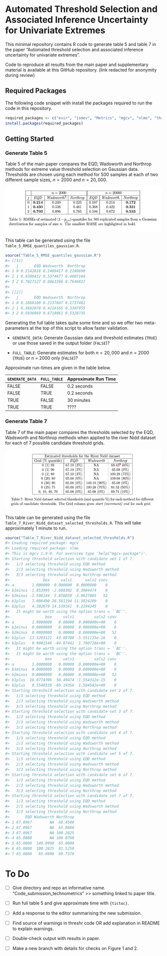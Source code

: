 
<!-- README.md is generated from README.Rmd. Please edit that file -->

# Automated Threshold Selection and Associated Inference Uncertainty for Univariate Extremes

This minimal repository contains R code to generate table 5 and table 7
in the paper “Automated threshold selection and associated inference
uncertainty for univariate extremes”.

Code to reproduce all results from the main paper and supplementary
material is available at this GitHub repository. (link redacted for
anonymity during review)

## Required Packages

The following code snippet with install the packages required to run the
code in this repository.

``` r
required_packages <- c("evir", "ismev", "Metrics", "mgcv", "nlme", "threshr")
install.packages(required_packages)
```

## Getting Started

### Generate Table 5

Table 5 of the main paper compares the EQD, Wadsworth and Northrop
methods for extreme value threshold selection on Gaussian data.
Thresholds are chosen using each method for 500 samples at each of two
different sample sizes, $n = 2000$ and $n = 20,000$.

![](readme-images/table-5.png)

This table can be generated using the file
`Table_5_RMSE_quantiles_gaussian.R`.

``` r
source("Table_5_RMSE_quantiles_gaussian.R")
#> [[1]]
#>   j       EQD Wadsworth  Northrop
#> 1 0 0.2142818 0.2489417 0.2249690
#> 2 1 0.4300432 0.5374677 0.4607104
#> 3 2 0.7027127 0.8963396 0.7646837
#> 
#> [[2]]
#>   j       EQD Wadsworth  Northrop
#> 1 0 0.1868100 0.2137607 0.1717481
#> 2 1 0.3682078 0.4216165 0.3307955
#> 3 2 0.5938869 0.6718061 0.5328735
```

Generating the full table takes quite some time and so we offer two
meta-parameters at the top of this script to allow faster validation.

- `GENERATE_DATA`: Generate Gaussian data and threshold estimates
  (`TRUE`) or use those saved in the output folder (`FALSE`)?

- `FULL_TABLE`: Generate estimates for both $n = 20,000$ and $n = 2000$
  (`TRUE`) or n = 2000 only (`FALSE`)?

Approximate run-times are given in the table below.

| `GENERATE_DATA` | `FULL_TABLE` | Approximate Run Time |
|-----------------|--------------|----------------------|
| FALSE           | FALSE        | 0.2 seconds          |
| FALSE           | TRUE         | 0.2 seconds          |
| TRUE            | FALSE        | 30 minutes           |
| TRUE            | TRUE         | ????                 |

### Generate Table 7

Table 7 of the main paper compares the thresholds selected by the EQD,
Wadsworth and Northrop methods when applied to the river Nidd dataset
for each of 7 possible candidate threshold grids.

![](readme-images/table-7.png)

This table can be generated using the file
`Table_7_River_Nidd_dataset_selected_thresholds.R`. This will take
approximately 1 minute to run.

``` r
source("Table_7_River_Nidd_dataset_selected_thresholds.R")
#> Loading required package: mgcv
#> Loading required package: nlme
#> This is mgcv 1.9-0. For overview type 'help("mgcv-package")'.
#> Starting threshold selection with candidate set 1 of 7.
#>   1/3 selecting threshold using EQD method 
#>   2/3 selecting threshold using Wadsworth method 
#>   3/3 selecting threshold using Northrop method 
#>               box     vals1      vals2 conv
#> a        1.000000  0.000000  0.0000000    0
#> b1minus -1.853995 -2.688302  0.3984474    0
#> b2minus -2.596144  5.856059 -3.9627085   52
#> b1plus   7.096490 20.581194 11.5824289    0
#> b2plus   4.202679 14.539161  9.2294245    0
#>   It might be worth using the option trans = ``BC''. 
#>                box     vals1         vals2 conv
#> a        1.0000000   0.00000  0.000000e+00    0
#> b1minus  0.0000000   0.00000  0.000000e+00    0
#> b2minus  0.0000000   0.00000  0.000000e+00   52
#> b1plus  13.5203121  43.89700 -5.551115e-16    0
#> b2plus   0.9001546 -84.87441  1.760728e+00    0
#>   It might be worth using the option trans = ``BC''. 
#>   It might be worth using the option trans = ``BC''. 
#>                box     vals1         vals2 conv
#> a        1.0000000   0.00000  0.000000e+00    0
#> b1minus  0.0000000   0.00000  0.000000e+00    0
#> b2minus  0.0000000   0.00000  0.000000e+00   52
#> b1plus  16.8774396  58.49474 -1.554312e-15    0
#> b2plus   0.5540338 -69.19350  1.584582e+00    0
#> Starting threshold selection with candidate set 2 of 7.
#>   1/3 selecting threshold using EQD method 
#>   2/3 selecting threshold using Wadsworth method 
#>   3/3 selecting threshold using Northrop method 
#> Starting threshold selection with candidate set 3 of 7.
#>   1/3 selecting threshold using EQD method 
#>   2/3 selecting threshold using Wadsworth method 
#>   3/3 selecting threshold using Northrop method 
#> Starting threshold selection with candidate set 4 of 7.
#>   1/3 selecting threshold using EQD method 
#>   2/3 selecting threshold using Wadsworth method 
#>   3/3 selecting threshold using Northrop method 
#> Starting threshold selection with candidate set 5 of 7.
#>   1/3 selecting threshold using EQD method 
#>   2/3 selecting threshold using Wadsworth method 
#>   3/3 selecting threshold using Northrop method 
#> Starting threshold selection with candidate set 6 of 7.
#>   1/3 selecting threshold using EQD method 
#>   2/3 selecting threshold using Wadsworth method 
#>   3/3 selecting threshold using Northrop method 
#> Starting threshold selection with candidate set 7 of 7.
#>   1/3 selecting threshold using EQD method 
#>   2/3 selecting threshold using Wadsworth method 
#>   3/3 selecting threshold using Northrop method 
#>       EQD Wadsworth Northrop
#> 1 67.0967        NA  68.4500
#> 2 67.0967        NA  65.0800
#> 3 67.0967        NA 100.2825
#> 4 65.0800        NA 109.0760
#> 5 65.0800  149.0990  65.0800
#> 6 65.0800  100.2825  81.5250
#> 7 65.0800   65.0800  69.7370
```

# To Do

- [ ] Give directory and repo an informative name.
  “Code_submission_technometrics” \>\> something linked to paper title.

- [ ] Run full table 5 and give approximate time with `{tictoc}`.

- [ ] Add a response to the editor summarising the new submission.

- [ ] Find source of warnings in threshr code OR add explanation in
  README to explain warnings.

- [ ] Double-check output with results in paper.

- [ ] Make a new branch with details for checks on Figure 1 and 2.

